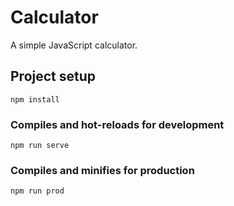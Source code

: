 # Calculator

A simple JavaScript calculator.

## Project setup
```
npm install
```

### Compiles and hot-reloads for development
```
npm run serve
```

### Compiles and minifies for production
```
npm run prod
```